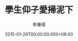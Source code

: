 ---
issue: 107
title: 學生仰子愛掃泥下
author: 李秉璋
language: 詔安
date: 2015-01-29T00:00:00.000+08:00
topic: 懷想
difficulty: 1
wikidata: Q98095935
wikidata_link: https://www.wikidata.org/wiki/Q98095935
---